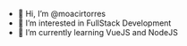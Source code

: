 - 👋 Hi, I’m @moacirtorres
- 👀 I’m interested in FullStack Development
- 🌱 I’m currently learning VueJS and NodeJS

<!---
moacirtorres/moacirtorres is a ✨ special ✨ repository because its `README.md` (this file) appears on your GitHub profile.
You can click the Preview link to take a look at your changes.
--->
